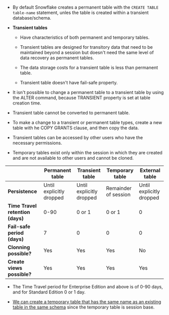- By default Snowflake creates a permanent table with the `CREATE TABLE table-name`  statement, unles the table is created within a transient database/schema.

- **Transient tables**
  
  - Have characteristics of both permanent and temporary tables.
  
  - Transient tables are designed for transitory data that need to be maintained beyond a session but doesn't need the same level of data recovery as permanent tables.
  
  - The data storage costs for a transient table is less than permanent table.
  
  - Transient table doesn't have fail-safe property.

- It isn't possible to change a permanent table to a transient table by using the ALTER command, because TRANSIENT property is set at table creation time.

- Transient table cannot be converted to permanent table.

- To make a change to a transient or permanent table types, create a new table with he COPY GRANTS clause, and then copy the data.

- Transient tables can be accessed by other users who have the necessary permissions.

- Temporary tables exist only within the session in which they are created and are not available to other users and cannot be cloned.
  
  
||Permanent table|Transient table|Temporary table|External table|
|-|--------------|---------------|---------|--------|
|<b>Persistence</b>|Until explicitly dropped|Until explicitly dropped|Remainder of session|Until explicitly dropped|
|<b>Time Travel retention (days)|0-90|0 or 1|0 or 1| 0|
|<b>Fail-safe period (days)|7|0|0|0|
|<b>Clonning possible?</b>|Yes|Yes|Yes|No|
|<b>Create views possible?</b>|Yes|Yes|Yes|Yes|

- The Time Travel period for Enterprise Edition and above is of 0-90 days, and for Standard Edition 0 or 1 day.

- <u>We can create a temporary table that has the same name as an existing table in the same schema</u> since the temporary table is session base.

